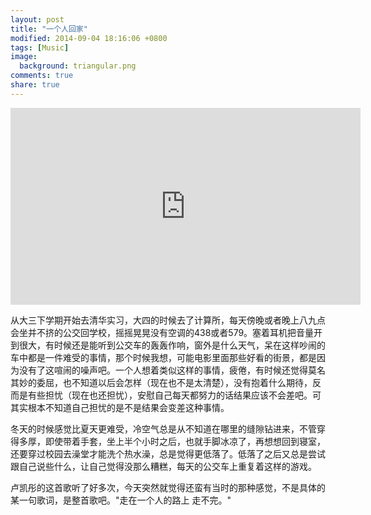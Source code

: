 ```yaml
---
layout: post
title: "一个人回家"
modified: 2014-09-04 18:16:06 +0800
tags: [Music]
image:
  background: triangular.png 
comments: true 
share: true
---
```


<iframe width="560" height="315" src="https://www.youtube.com/embed/CF-tKwVl-LM" frameborder="0"> </iframe>

从大三下学期开始去清华实习，大四的时候去了计算所，每天傍晚或者晚上八九点会坐并不挤的公交回学校，摇摇晃晃没有空调的438或者579。塞着耳机把音量开到很大，有时候还是能听到公交车的轰轰作响，窗外是什么天气，呆在这样吵闹的车中都是一件难受的事情，那个时候我想，可能电影里面那些好看的街景，都是因为没有了这喧闹的噪声吧。一个人想着类似这样的事情，疲倦，有时候还觉得莫名其妙的委屈，也不知道以后会怎样（现在也不是太清楚），没有抱着什么期待，反而是有些担忧（现在也还担忧），安慰自己每天都努力的话结果应该不会差吧。可其实根本不知道自己担忧的是不是结果会变差这种事情。

冬天的时候感觉比夏天更难受，冷空气总是从不知道在哪里的缝隙钻进来，不管穿得多厚，即使带着手套，坐上半个小时之后，也就手脚冰凉了，再想想回到寝室，还要穿过校园去澡堂才能洗个热水澡，总是觉得更低落了。低落了之后又总是尝试跟自己说些什么，让自己觉得没那么糟糕，每天的公交车上重复着这样的游戏。

卢凯彤的这首歌听了好多次，今天突然就觉得还蛮有当时的那种感觉，不是具体的某一句歌词，是整首歌吧。"走在一个人的路上 走不完。"
